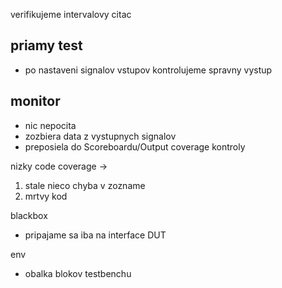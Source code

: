 

verifikujeme intervalovy citac


## priamy test
-  po nastaveni signalov vstupov kontrolujeme spravny vystup

## monitor
- nic nepocita
- zozbiera data z vystupnych signalov
- preposiela do Scoreboardu/Output coverage kontroly

nizky code coverage ->
  1. stale nieco chyba v zozname
  2. mrtvy kod

blackbox
- pripajame sa iba na interface DUT

env
- obalka blokov testbenchu


